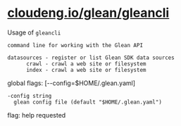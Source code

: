 # [cloudeng.io/glean/gleancli](https://pkg.go.dev/cloudeng.io/glean/gleancli?tab=doc)


Usage of `gleancli`

    command line for working with the Glean API

    datasources - register or list Glean SDK data sources
          crawl - crawl a web site or filesystem
          index - crawl a web site or filesystem

global flags: [--config=$HOME/.glean.yaml]

    -config string
      glean config file (default "$HOME/.glean.yaml")

flag: help requested

